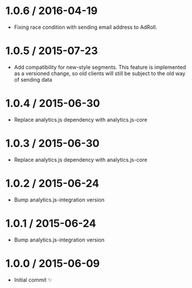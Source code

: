 
1.0.6 / 2016-04-19
==================

  * Fixing race condition with sending email address to AdRoll.

1.0.5 / 2015-07-23
==================

  * Add compatibility for new-style segments. This feature is implemented as a versioned change, so old clients will still be subject to the old way of sending data

1.0.4 / 2015-06-30
==================

  * Replace analytics.js dependency with analytics.js-core

1.0.3 / 2015-06-30
==================

  * Replace analytics.js dependency with analytics.js-core

1.0.2 / 2015-06-24
==================

  * Bump analytics.js-integration version

1.0.1 / 2015-06-24
==================

  * Bump analytics.js-integration version

1.0.0 / 2015-06-09
==================

  * Initial commit :sparkles:
